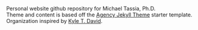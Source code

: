Personal website github repository for Michael Tassia, Ph.D.  
Theme and content is based off the [Agency Jekyll Theme](https://github.com/raviriley/agency-jekyll-theme) starter template.  
Organization inspired by [Kyle T. David](https://kyletdavid.github.io/).
